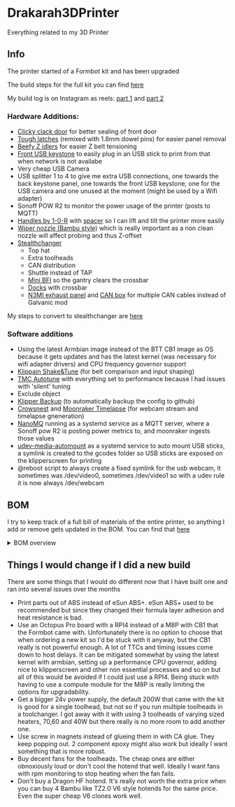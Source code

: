 # Drakarah3DPrinter
Everything related to my 3D Printer

## Info

The printer started of a Formbot kit and has been upgraded

The build steps for the full kit you can find [here](https://github.com/Zev-se/Formbot-voron-2.4-build-guide)

My build log is on Instagram as reels: [part 1](https://www.instagram.com/stories/highlights/18031423286360519/) and [part 2](https://www.instagram.com/stories/highlights/17904237141050138/)

### Hardware Additions:

 - [Clicky clack door](https://github.com/tanaes/whopping_Voron_mods/tree/main/clickyclacky_door) for better sealing of front door
 - [Tough latches](https://www.printables.com/model/1061047-tough-latches-with-space-for-18mm-dowel-pins) (remixed with 1.8mm dowel pins) for easier panel removal
 - [Beefy Z idlers](https://github.com/clee/VoronBFI) for easier Z belt tensioning
 - [Front USB keystone](https://www.printables.com/model/609433-voron-skirt-keystone-for-usbethernet) to easily plug in an USB stick to print from that when network is not availabe
 - Very cheap USB Camera
 - USB splitter 1 to 4 to give me extra USB connections, one towards the back keystone panel, one towards the front USB keystone, one for the USB camera and one unused at the moment (might be used by a Wifi adapter)
 - Sonoff POW R2 to monitor the power usage of the printer (posts to MQTT)
 - [Handles by 1-0-R](https://mods.vorondesign.com/details/xa84lhUN5aMX4nmfZquaQ) with [spacer](https://www.printables.com/model/1098129-top-hat-spacer-for-voron-handle-by-1-0-r) so I can lift and tilt the printer more easily
 - [Wiper nozzle (Bambu style)](https://www.printables.com/model/1054455-voron-24-nozzle-brush-using-bambu-labs-a1-silicon) which is really important as a non clean nozzle will affect probing and thus Z-offset
 - [Stealthchanger](https://github.com/DraftShift/StealthChanger)
    - Top hat
    - Extra toolheads
    - CAN distribution
    - Shuttle instead of TAP
    - [Mini BFI](https://github.com/DraftShift/StealthChanger/tree/main/UserMods/BT123/MiniBFI%20%2B%20MicroBFI) so the gantry clears the crossbar
    - [Docks](https://github.com/DraftShift/ModularDock) with crossbar
    - [N3MI exhaust panel](https://github.com/DraftShift/CableManagement/tree/main/UserMods/N3MI-DG/Umbilical_Plates) and [CAN box](https://www.printables.com/model/1119606-wago-can-distribution-box-for-n3mi-umbilical-plate) for multiple CAN cables instead of Galvanic mod

My steps to convert to stealthchanger are [here](journey-to-stealthchanger.md)

### Software additions
 - Using the latest Armbian image instead of the BTT CB1 image as OS because it gets updates and has the latest kernel (was necessary for wifi adapter drivers) and CPU frequency governor support
 - [Klippain Shake&Tune](https://github.com/Frix-x/klippain-shaketune) (for belt comparison and input shaping)
 - [TMC Autotune](https://github.com/andrewmcgr/klipper_tmc_autotune) with everything set to performance because I had issues with 'silent' tuning
 - Exclude object
 - [Klipper Backup](https://klipperbackup.xyz/) (to automatically backup the config to github)
 - [Crowsnest](https://github.com/mainsail-crew/crowsnest) and [Moonraker Timelapse](https://github.com/mainsail-crew/moonraker-timelapse) (for webcam stream and timelapse gneneration)
 - [NanoMQ](https://nanomq.io/) running as a systemd service as a MQTT server, where a Sonoff pow R2 is posting power metrics to, and moonraker ingests those values
 - [udev-media-automount](https://github.com/Ferk/udev-media-automount) as a systemd service to auto mount USB sticks, a symlink is created to the gcodes folder so USB sticks are exposed on the klipperscreen for printing
 - @reboot script to always create a fixed symlink for the usb webcam, it sometimes was /dev/video0, sometimes /dev/video1 so with a udev rule it is now always /dev/webcam  
 
## BOM

I try to keep track of a full bill of materials of the entire printer, so anything I add or remove gets updated in the BOM. You can find that [here](BOM.xslx)
<details>
  <summary>BOM overview</summary>
  ![image](https://github.com/user-attachments/assets/a0657e18-70f7-4c30-828d-29cb2571f470)
</details>

## Things I would change if I did a new build

There are some things that I would do different now that I have built one and ran into several issues over the months

 - Print parts out of ABS instead of eSun ABS+. eSun ABS+ used to be recommended but since they changed their formula layer adhesion and heat resistance is bad.
 - Use an Octopus Pro board with a RPI4 instead of a M8P with CB1 that the Formbot came with. Unfortunately there is no option to choose that when ordering a new kit so I'd be stuck with it anyway, but the CB1 really is not powerful enough. A lot of TTCs and timing issues come down to host delays. It can be mitigated somewhat by using the latest kernel with armbian, setting up a performance CPU governor, adding nice to klipperscreen and other non essential processes and so on but all of this would be avoided if I could just use a RPI4. Being stuck with having to use a compute module for the M8P is really limiting the options for upgradability.
 - Get a bigger 24v power supply, the default 200W that came with the kit is good for a single toolhead, but not so if you run multiple toolheads in a toolchanger. I got away with it with using 3 toolheads of varying sized heaters, 70,60 and 40W but there really is no more room to add another one.
 - Use screw in magnets instead of glueing them in with CA glue. They keep popping out. 2 component epoxy might also work but ideally I want something that is more robust.
 - Buy decent fans for the toolheads. The cheap ones are either obnoxiously loud or don't cool the hotend that well. Ideally I want fans with rpm monitoring to stop heating when the fan fails.
 - Don't buy a Dragon HF hotend. It's really not worth the extra price when you can buy 4 Bambu like TZ2.0 V6 style hotends for the same price. Even the super cheap V6 clones work well.
